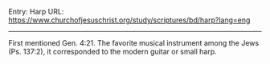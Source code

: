 Entry: Harp
URL: https://www.churchofjesuschrist.org/study/scriptures/bd/harp?lang=eng

---

First mentioned Gen. 4:21. The favorite musical instrument among the Jews (Ps. 137:2), it corresponded to the modern guitar or small harp.
